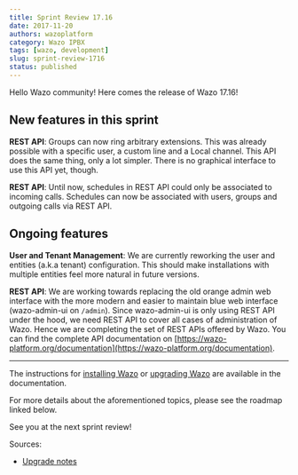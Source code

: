 ```yaml
---
title: Sprint Review 17.16
date: 2017-11-20
authors: wazoplatform
category: Wazo IPBX
tags: [wazo, development]
slug: sprint-review-1716
status: published
---
```


Hello Wazo community! Here comes the release of Wazo 17.16!

## New features in this sprint

**REST API**: Groups can now ring arbitrary extensions. This was already possible with a specific user, a custom line and a Local channel. This API does the same thing, only a lot simpler. There is no graphical interface to use this API yet, though.

**REST API**: Until now, schedules in REST API could only be associated to incoming calls. Schedules can now be associated with users, groups and outgoing calls via REST API.

## Ongoing features

**User and Tenant Management**: We are currently reworking the user and entities (a.k.a tenant) configuration. This should make installations with multiple entities feel more natural in future versions.

**REST API**: We are working towards replacing the old orange admin web interface with the more modern and easier to maintain blue web interface (wazo-admin-ui on `/admin`). Since wazo-admin-ui is only using REST API under the hood, we need REST API to cover all cases of administration of Wazo. Hence we are completing the set of REST APIs offered by Wazo. You can find the complete API documentation on [https://wazo-platform.org/documentation](https://wazo-platform.org/documentation).

---

The instructions for [installing Wazo](/uc-doc/installation/install-system) or [upgrading Wazo](/uc-doc/upgrade/introduction) are available in the documentation.

For more details about the aforementioned topics, please see the roadmap linked below.

See you at the next sprint review!

<!-- truncate -->

Sources:

- [Upgrade notes](https://wazo.readthedocs.io/en/wazo-17.16/upgrade/upgrade.html#upgrade-notes)
